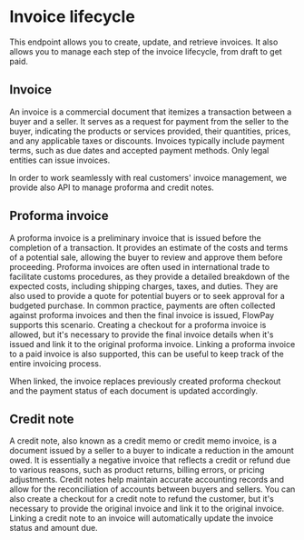 # Invoice lifecycle

This endpoint allows you to create, update, and retrieve invoices. It also allows you to manage each step of the invoice lifecycle, from draft to get paid.

## Invoice

An invoice is a commercial document that itemizes a transaction between a buyer and a seller. It serves as a request for payment from the seller to the buyer, indicating the products or services provided, their quantities, prices, and any applicable taxes or discounts. Invoices typically include payment terms, such as due dates and accepted payment methods.
Only legal entities can issue invoices.

In order to work seamlessly with real customers' invoice management, we provide also API to manage proforma and credit notes.

## Proforma invoice

A proforma invoice is a preliminary invoice that is issued before the completion of a transaction. It provides an estimate of the costs and terms of a potential sale, allowing the buyer to review and approve them before proceeding. Proforma invoices are often used in international trade to facilitate customs procedures, as they provide a detailed breakdown of the expected costs, including shipping charges, taxes, and duties. They are also used to provide a quote for potential buyers or to seek approval for a budgeted purchase.
In common practice, payments are often collected against proforma invoices and then the final invoice is issued, FlowPay supports this scenario.
Creating a checkout for a proforma invoice is allowed, but it's necessary to provide the final invoice details when it's issued and link it to the original proforma invoice.
Linking a proforma invoice to a paid invoice is also supported, this can be useful to keep track of the entire invoicing process.

When linked, the invoice replaces previously created proforma checkout and the payment status of each document is updated accordingly.

## Credit note

A credit note, also known as a credit memo or credit memo invoice, is a document issued by a seller to a buyer to indicate a reduction in the amount owed. It is essentially a negative invoice that reflects a credit or refund due to various reasons, such as product returns, billing errors, or pricing adjustments. Credit notes help maintain accurate accounting records and allow for the reconciliation of accounts between buyers and sellers.
You can also create a checkout for a credit note to refund the customer, but it's necessary to provide the original invoice and link it to the original invoice.
Linking a credit note to an invoice will automatically update the invoice status and amount due.
